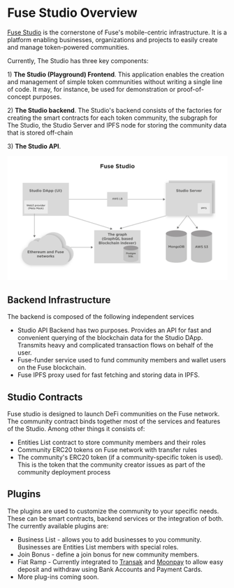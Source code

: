 # Fuse Studio Overview

[Fuse Studio](https://studio.fuse.io) is the cornerstone of Fuse's mobile-centric infrastructure. It is a platform enabling businesses, organizations and projects to easily create and manage token-powered communities.

Currently, The Studio has three key components:

1\) **The Studio \(Playground\) Frontend**. This application enables the creation and management of simple token communities without writing a single line of code. It may, for instance, be used for demonstration or proof-of-concept purposes.

2\) **The Studio backend**. The Studio's backend consists of the factories for creating the smart contracts for each token community, the subgraph for The Studio, the Studio Server and IPFS node for storing the community data that is stored off-chain

3\) **The Studio API**.   

![Fuse Studio architecture](../../.gitbook/assets/image%20%283%29.png)

## Backend Infrastructure

The backend is composed of the following independent services

* Studio API Backend has two purposes. Provides an API for fast and convenient querying of the blockchain data for the Studio DApp. Transmits heavy and complicated transaction flows on behalf of the user.
* Fuse-funder service used to fund community members and wallet users on the Fuse blockchain.
* Fuse IPFS proxy used for fast fetching and storing data in IPFS.

## Studio Contracts

Fuse studio is designed to launch DeFi communities on the Fuse network. The community contract binds together most of the services and features of the Studio. Among other things it consists of:

* Entities List contract to store community members and their roles
* Community ERC20 tokens on Fuse network with transfer rules
* The community's ERC20 token \(if a community-specific token is used\). This is the token that the community creator issues as part of the community deployment process

## Plugins

The plugins are used to customize the community to your specific needs. These can be smart contracts, backend services or the integration of both. The currently available plugins are:

* Business List - allows you to add businesses to you community. Businesses are Entities List members with special roles.
* Join Bonus - define a join bonus for new community members.
* Fiat Ramp - Currently integrated to [Transak](https://transak.com/) and [Moonpay](https://www.moonpay.io/) to allow easy deposit and withdraw using Bank Accounts and Payment Cards.
* More plug-ins coming soon.

